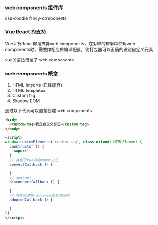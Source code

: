 ### web components 组件库
css-doodle
fancy-components

### Vue React 的支持
Vue以及React都是支持web components，在对应的框架中使用web components时，需要作相应的编译配置，使打包器可以正确的识别自定义元素

vue的语法借鉴了 web components

### web components 概念
1. HTML Imports (已经废弃)
2. HTML templates
3. Custom tag
3. Shadow DOM

通过以下代码可以直接创建 web components
``` html
<body>
  <custom-tag>我是自定义标签</custom-tag>
</body>

<script>
window.customElements('custom-tag', class extends HTMLElement {
  constructor () {
    super()
  }
  // 类似于Vue中的mount方法
  connectCallback () {

  }
  // unmount
  disconnectCallback () {

  }
  // 内部元素被 adopted之后的回调
  adoptedCallback () {

  }
})
</script>

```